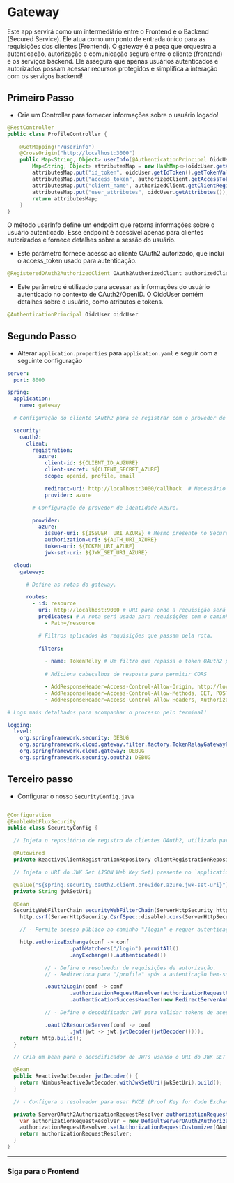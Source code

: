 # Gateway
Este app servirá como um intermediário entre o Frontend e o Backend (Secured Service).
Ele atua como um ponto de entrada único para as requisições dos clientes (Frontend).
O gateway é a peça que orquestra a autenticação,
autorização e comunicação segura entre o cliente (frontend) e os serviços backend.
Ele assegura que apenas usuários autenticados e autorizados possam acessar recursos protegidos
e simplifica a interação com os serviços backend!

## Primeiro Passo
- Crie um Controller para fornecer informações sobre o usuário logado!
```Java
@RestController
public class ProfileController {

    @GetMapping("/userinfo")
    @CrossOrigin("http://localhost:3000")
    public Map<String, Object> userInfo(@AuthenticationPrincipal OidcUser oidcUser, @RegisteredOAuth2AuthorizedClient OAuth2AuthorizedClient authorizedClient) {
        Map<String, Object> attributesMap = new HashMap<>(oidcUser.getAttributes());
        attributesMap.put("id_token", oidcUser.getIdToken().getTokenValue());
        attributesMap.put("access_token", authorizedClient.getAccessToken().getTokenValue());
        attributesMap.put("client_name", authorizedClient.getClientRegistration().getClientId());
        attributesMap.put("user_attributes", oidcUser.getAttributes());
        return attributesMap;
    }
}
```
O método userInfo define um endpoint que retorna informações sobre o usuário autenticado.
Esse endpoint é acessível apenas para clientes autorizados e fornece detalhes sobre a sessão do usuário.

- Este parâmetro fornece acesso ao cliente OAuth2 autorizado, que inclui o access_token usado para autenticação.

```Java
@RegisteredOAuth2AuthorizedClient OAuth2AuthorizedClient authorizedClient
```

- Este parâmetro é utilizado para acessar as informações do usuário autenticado no contexto de OAuth2/OpenID.
O OidcUser contém detalhes sobre o usuário, como atributos e tokens.

```Java
@AuthenticationPrincipal OidcUser oidcUser
```

## Segundo Passo

- Alterar `application.properties` para `application.yaml` e seguir com a seguinte configuração

```yaml
server:
  port: 8000

spring:
  application:
    name: gateway

  # Configuração do cliente OAuth2 para se registrar com o provedor de identidade Azure.

  security:
    oauth2:
      client:
        registration:
          azure:
            client-id: ${CLIENT_ID_AUZURE}
            client-secret: ${CLIENT_SECRET_AZURE}
            scope: openid, profile, email

            redirect-uri: http://localhost:3000/callback  # Necessário ser a mesma cadastrada na Azure
            provider: azure

        # Configuração do provedor de identidade Azure.

        provider:
          azure:
            issuer-uri: ${ISSUER__URI_AZURE} # Mesmo presente no Secured-Service
            authorization-uri: ${AUTH_URI_AZURE}
            token-uri: ${TOKEN_URI_AZURE}
            jwk-set-uri: ${JWK_SET_URI_AZURE}

  cloud:
    gateway:

      # Define as rotas do gateway.

      routes:
        - id: resource
          uri: http://localhost:9000 # URI para onde a requisição será roteada (URI do Secured-Service)
          predicates: # A rota será usada para requisições com o caminho /resource.
            - Path=/resource

          # Filtros aplicados às requisições que passam pela rota.
        
          filters: 

            - name: TokenRelay # Um filtro que repassa o token OAuth2 para o serviço de backend.
              
            # Adiciona cabeçalhos de resposta para permitir CORS

            - AddResponseHeader=Access-Control-Allow-Origin, http://localhost:3000
            - AddResponseHeader=Access-Control-Allow-Methods, GET, POST, PUT, DELETE, OPTIONS
            - AddResponseHeader=Access-Control-Allow-Headers, Authorization, Content-Type

# Logs mais detalhados para acompanhar o processo pelo terminal!

logging:
  level:
    org.springframework.security: DEBUG
    org.springframework.cloud.gateway.filter.factory.TokenRelayGatewayFilterFactory: DEBUG
    org.springframework.cloud.gateway: DEBUG
    org.springframework.security.oauth2: DEBUG
```
## Terceiro passo

- Configurar o nosso `SecurityConfig.java`

```Java

@Configuration
@EnableWebFluxSecurity
public class SecurityConfig {

  // Injeta o repositório de registro de clientes OAuth2, utilizado para gerenciar registros de clientes OAuth2.

  @Autowired
  private ReactiveClientRegistrationRepository clientRegistrationRepository;

  // Injeta o URI do JWK Set (JSON Web Key Set) presente no `application.yaml`.

  @Value("${spring.security.oauth2.client.provider.azure.jwk-set-uri}")
  private String jwkSetUri;

  @Bean
  SecurityWebFilterChain securityWebFilterChain(ServerHttpSecurity http) {
    http.csrf(ServerHttpSecurity.CsrfSpec::disable).cors(ServerHttpSecurity.CorsSpec::disable);

    // - Permite acesso público ao caminho "/login" e requer autenticação para qualquer outro caminho.

    http.authorizeExchange(conf -> conf
                    .pathMatchers("/login").permitAll()
                    .anyExchange().authenticated())

            // - Define o resolvedor de requisições de autorização.
            // - Redireciona para "/profile" após a autenticação bem-sucedida.

            .oauth2Login(conf -> conf
                    .authorizationRequestResolver(authorizationRequestResolver(clientRegistrationRepository))
                    .authenticationSuccessHandler(new RedirectServerAuthenticationSuccessHandler("http://localhost:3000/profile")))

            // - Define o decodificador JWT para validar tokens de acesso.

            .oauth2ResourceServer(conf -> conf
                    .jwt(jwt -> jwt.jwtDecoder(jwtDecoder())));
    return http.build();
  }

  // Cria um bean para o decodificador de JWTs usando o URI do JWK SET que configuramos acima!.

  @Bean
  public ReactiveJwtDecoder jwtDecoder() {
    return NimbusReactiveJwtDecoder.withJwkSetUri(jwkSetUri).build();
  }

  // - Configura o resolvedor para usar PKCE (Proof Key for Code Exchange) para maior segurança.

  private ServerOAuth2AuthorizationRequestResolver authorizationRequestResolver(ReactiveClientRegistrationRepository clientRegistrationRepository) {
    var authorizationRequestResolver = new DefaultServerOAuth2AuthorizationRequestResolver(clientRegistrationRepository);
    authorizationRequestResolver.setAuthorizationRequestCustomizer(OAuth2AuthorizationRequestCustomizers.withPkce());
    return authorizationRequestResolver;
  }
}
```
---
### Siga para o Frontend
